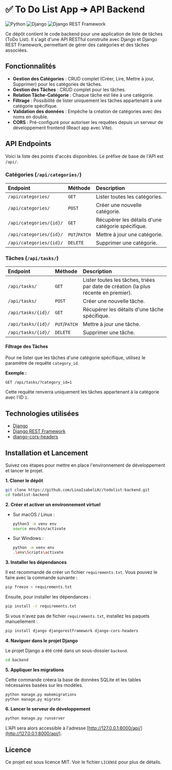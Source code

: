 # ✅ To Do List App ➔ API Backend

![Python](https://img.shields.io/badge/Python-3.9%2B-blue.svg)
![Django](https://img.shields.io/badge/Django-4.x-green.svg)
![Django REST Framework](https://img.shields.io/badge/DRF-3.x-red.svg)

Ce dépôt contient le code backend pour une application de liste de tâches (ToDo List). Il s'agit d'une API RESTful construite avec Django et Django REST Framework, permettant de gérer des catégories et des tâches associées.

## Fonctionnalités

*   **Gestion des Catégories** : CRUD complet (Créer, Lire, Mettre à jour, Supprimer) pour les catégories de tâches.
*   **Gestion des Tâches** : CRUD complet pour les tâches.
*   **Relation Tâche-Catégorie** : Chaque tâche est liée à une catégorie.
*   **Filtrage** : Possibilité de lister uniquement les tâches appartenant à une catégorie spécifique.
*   **Validation des données** : Empêche la création de catégories avec des noms en double.
*   **CORS** : Pré-configuré pour autoriser les requêtes depuis un serveur de développement frontend (React app avec Vite).

## API Endpoints

Voici la liste des points d'accès disponibles. Le préfixe de base de l'API est `/api/`.

### Catégories (`/api/categories/`)

| Endpoint | Méthode | Description |
| :--- | :--- | :--- |
| `/api/categories/` | `GET` | Lister toutes les catégories. |
| `/api/categories/` | `POST` | Créer une nouvelle catégorie. |
| `/api/categories/{id}/` | `GET` | Récupérer les détails d'une catégorie spécifique. |
| `/api/categories/{id}/` | `PUT`/`PATCH` | Mettre à jour une catégorie. |
| `/api/categories/{id}/` | `DELETE` | Supprimer une catégorie. |

### Tâches (`/api/tasks/`)

| Endpoint | Méthode | Description |
| :--- | :--- | :--- |
| `/api/tasks/` | `GET` | Lister toutes les tâches, triées par date de création (la plus récente en premier). |
| `/api/tasks/` | `POST` | Créer une nouvelle tâche. |
| `/api/tasks/{id}/` | `GET` | Récupérer les détails d'une tâche spécifique. |
| `/api/tasks/{id}/` | `PUT`/`PATCH` | Mettre à jour une tâche. |
| `/api/tasks/{id}/` | `DELETE` | Supprimer une tâche. |

#### Filtrage des Tâches

Pour ne lister que les tâches d'une catégorie spécifique, utilisez le paramètre de requête `category_id`.

**Exemple :**
```
GET /api/tasks/?category_id=1
```
Cette requête renverra uniquement les tâches appartenant à la catégorie avec l'ID `1`.

## Technologies utilisées

*   [Django](https://www.djangoproject.com/)
*   [Django REST Framework](https://www.django-rest-framework.org/)
*   [django-cors-headers](https://github.com/adamchainz/django-cors-headers)

## Installation et Lancement

Suivez ces étapes pour mettre en place l'environnement de développement et lancer le projet.

**1. Cloner le dépôt**
```bash
git clone https://github.com/LinaIsabelLH//todolist-backend.git
cd todolist-backend
```

**2. Créer et activer un environnement virtuel**

*   Sur macOS / Linux :
    ```bash
    python3 -m venv env
    source env/bin/activate
    ```
*   Sur Windows :
    ```bash
    python -m venv env
    .\env\Scripts\activate
    ```

**3. Installer les dépendances**

Il est recommandé de créer un fichier `requirements.txt`. Vous pouvez le faire avec la commande suivante :
```bash
pip freeze > requirements.txt
```
Ensuite, pour installer les dépendances :
```bash
pip install -r requirements.txt
```
Si vous n'avez pas de fichier `requirements.txt`, installez les paquets manuellement :
```bash
pip install django djangorestframework django-cors-headers
```

**4. Naviguer dans le projet Django**

Le projet Django a été créé dans un sous-dossier `backend`.
```bash
cd backend
```

**5. Appliquer les migrations**

Cette commande créera la base de données SQLite et les tables nécessaires basées sur les modèles.
```bash
python manage.py makemigrations
python manage.py migrate
```

**6. Lancer le serveur de développement**

```bash
python manage.py runserver
```

L'API sera alors accessible à l'adresse [http://127.0.0.1:8000/api/](http://127.0.0.1:8000/api/).

## Licence

Ce projet est sous licence MIT. Voir le fichier `LICENSE` pour plus de détails.
